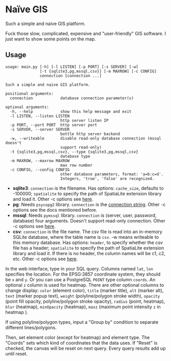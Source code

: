 # Naïve GIS
Such a simple and naive GIS platform.

Fuck those slow, complicated, expensive and "user-friendly" GIS software. I just want to show some points on the map.

## Usage

```
usage: main.py [-h] [-l LISTEN] [-p PORT] [-s SERVER] [-w]
               [-t {sqlite3,pg,mssql,csv}] [-m MAXROW] [-c CONFIG]
               connection [connection ...]

Such a simple and naive GIS platform.

positional arguments:
  connection            database connection parameter(s)

optional arguments:
  -h, --help            show this help message and exit
  -l LISTEN, --listen LISTEN
                        http server listen IP
  -p PORT, --port PORT  http server port
  -s SERVER, --server SERVER
                        bottle http server backend
  -w, --writeable       disable read-only database connection (mssql doesn't
                        support read-only)
  -t {sqlite3,pg,mssql,csv}, --type {sqlite3,pg,mssql,csv}
                        database type
  -m MAXROW, --maxrow MAXROW
                        max row number
  -c CONFIG, --config CONFIG
                        other database parameters, format: 'a=b:c=d'.
                        Integers, 'true', 'false' are recognized.
```

* **sqlite3**: `connection` is the filename. Has options: `cache_size`, defaults to -100000; `spatialite` to specify the path of SpatiaLite extension library and load it. Other -c options see [here](https://docs.python.org/3/library/sqlite3.html#sqlite3.connect).
* **pg**: Needs `psycopg2` library. `connection` is the [connection string](https://www.postgresql.org/docs/current/static/libpq-connect.html#libpq-connstring). Other -c options see the docs mentioned before.
* **mssql**: Needs `pymssql` library. `connection` is (server, user, password, database) four arguments. Doesn't support read-only connection. Other -c options see [here](http://pymssql.org/en/stable/ref/pymssql.html#pymssql.connect).
* **csv**: `connection` is the file name. The csv file is read into an in-memory SQLite database, where the table name is `csv`. -w means writeable to this memory database. Has options: `header`, to specify whether the csv file has a header; `spatialite` to specify the path of SpatiaLite extension library and load it. If there is no header, the column names will be c1, c2, etc. Other -c options see [here](https://docs.python.org/3/library/csv.html#dialects-and-formatting-parameters).

In the web interface, type in your SQL query. Columns named `lat`, `lon` specifies the location. For the EPSG:3857 coordinate system, they should be `x` and `y`. Or you can use a PostgreSQL `POINT` type column `coords`. An optional `z` column is used for heatmap. There are other optional columns to change display: `color` (element color), `title` (marker title), `alt` (marker alt), `text` (marker popup text), `weight` (polyline/polygon stroke width), `opacity` (point fill opacity, polyline/polygon stroke opacity), `radius` (point, heatmap), `blur` (heatmap), `minOpacity` (heatmap), `maxz` (maximum point intensity `z` in heatmap ).

If using polyline/polygon types, input a "Group by" condition to separate different lines/polygons.

Then, set element color (except for heatmap) and element type. The "Coords" sets which kind of coordinates that the data uses. If "Reset" is checked, the canvas will be reset on next query. Every query results add up until reset.
